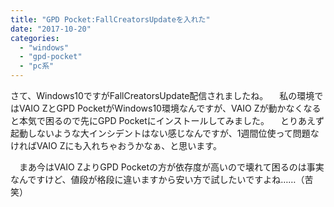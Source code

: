 ```yaml
---
title: "GPD Pocket:FallCreatorsUpdateを入れた"
date: "2017-10-20"
categories: 
  - "windows"
  - "gpd-pocket"
  - "pc系"
---
```


さて、Windows10ですがFallCreatorsUpdate配信されましたね。 　私の環境ではVAIO ZとGPD PocketがWindows10環境なんですが、VAIO Zが動かなくなると本気で困るので先にGPD Pocketにインストールしてみました。 　とりあえず起動しないような大インシデントはない感じなんですが、1週間位使って問題なければVAIO Zにも入れちゃおうかなぁ、と思います。

　まあ今はVAIO ZよりGPD Pocketの方が依存度が高いので壊れて困るのは事実なんですけど、値段が格段に違いますから安い方で試したいですよね……（苦笑）
